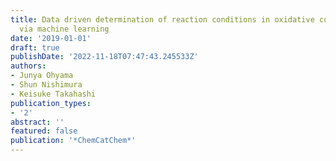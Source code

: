 ```yaml
---
title: Data driven determination of reaction conditions in oxidative coupling of methane
  via machine learning
date: '2019-01-01'
draft: true
publishDate: '2022-11-18T07:47:43.245533Z'
authors:
- Junya Ohyama
- Shun Nishimura
- Keisuke Takahashi
publication_types:
- '2'
abstract: ''
featured: false
publication: '*ChemCatChem*'
---
```


